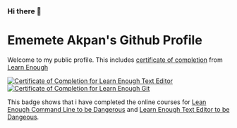### Hi there 👋
# Ememete Akpan's Github Profile 


Welcome to my public profile. This includes [certificate of completion](https://www.learnenough.com/certificates/emey)  from [Learn Enough](https://www.learnenough.com)

<a href="https://www.learnenough.com/certificates/emey"><img src="https://www.learnenough.com/certificates/emey/text-editor-tutorial.svg" alt="Certificate of Completion for Learn Enough Text Editor"></a><a href="https://www.learnenough.com/certificates/emey"><img src="https://www.learnenough.com/certificates/emey/git-tutorial.svg" alt="Certificate of Completion for Learn Enough Git"></a>

This badge shows that i have completed the online courses for [Lean Enough Command Line to be Dangerous](https://www.learnenough.com/command-line) and [Learn Enough Text Editor to be Dangeous](https://www.learnenough.com/text-editor).
<!--
**Emeyofficial/emeyofficial** is a ✨ _special_ ✨ repository because its `README.md` (this file) appears on your GitHub profile.

Here are some ideas to get you started:

- 🔭 I’m currently working on ...
- 🌱 I’m currently learning ...
- 👯 I’m looking to collaborate on ...
- 🤔 I’m looking for help with ...
- 💬 Ask me about ...
- 📫 How to reach me: ...
- 😄 Pronouns: ...
- ⚡ Fun fact: ...
-->
